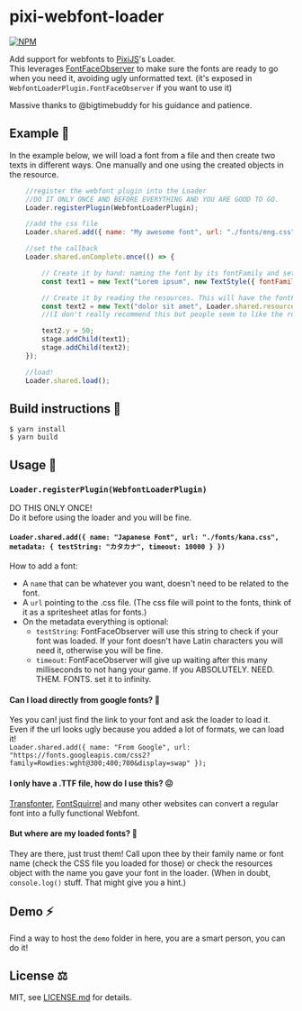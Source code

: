 # pixi-webfont-loader

[![NPM](https://nodei.co/npm/pixi-webfont-loader.png?compact=true)](https://nodei.co/npm/pixi-webfont-loader/)

Add support for webfonts to [PixiJS](https://github.com/GoodBoyDigital/pixi.js)'s Loader.  
This leverages [FontFaceObserver](https://fontfaceobserver.com/) to make sure the fonts are ready to go when you need it, avoiding ugly unformatted text. (it's exposed in `WebfontLoaderPlugin.FontFaceObserver` if you want to use it)

Massive thanks to @bigtimebuddy for his guidance and patience.

## Example 🚀

In the example below, we will load a font from a file and then create two texts in different ways. One manually and one using the created objects in the resource.   

```js
	//register the webfont plugin into the Loader
	//DO IT ONLY ONCE AND BEFORE EVERYTHING AND YOU ARE GOOD TO GO.
	Loader.registerPlugin(WebfontLoaderPlugin);

	//add the css file
	Loader.shared.add({ name: "My awesome font", url: "./fonts/eng.css" });

	//set the callback
	Loader.shared.onComplete.once(() => {

		// Create it by hand: naming the font by its fontFamily and setting up the right style.
		const text1 = new Text("Lorem ipsum", new TextStyle({ fontFamily: "Thickhead", fill: 0x990000 }));

		// Create it by reading the resources. This will have the fontFamily + fontStyle + fontWeight in a single object.
		const text2 = new Text("dolor sit amet", Loader.shared.resources["My awesome font"].data[0])
		//(I don't really recommend this but people seem to like the resources magic bag)

		text2.y = 50;
		stage.addChild(text1);
		stage.addChild(text2);
	});

	//load!
	Loader.shared.load();
```
## Build instructions 🔨

```
$ yarn install
$ yarn build
```

## Usage 📝

### `Loader.registerPlugin(WebfontLoaderPlugin)`

DO THIS ONLY ONCE!  
Do it before using the loader and you will be fine.

#### `Loader.shared.add({ name: "Japanese Font", url: "./fonts/kana.css", metadata: { testString: "カタカナ", timeout: 10000 } })`
How to add a font:  
* A `name` that can be whatever you want, doesn't need to be related to the font.  
* A `url` pointing to the .css file. (The css file will point to the fonts, think of it as a spritesheet atlas for fonts.)  
* On the metadata everything is optional:
  * `testString`: FontFaceObserver will use this string to check if your font was loaded. If your font doesn't have Latin characters you will need it, otherwise you will be fine.
  * `timeout`: FontFaceObserver will give up waiting after this many milliseconds to not hang your game. If you ABSOLUTELY. NEED. THEM. FONTS. set it to infinity.

#### Can I load directly from google fonts? 🤔
Yes you can! just find the link to your font and ask the loader to load it.  
Even if the url looks ugly because you added a lot of formats, we can load it!  
`Loader.shared.add({ name: "From Google", url: "https://fonts.googleapis.com/css2?family=Rowdies:wght@300;400;700&display=swap" });`


#### I only have a .TTF file, how do I use this? 😖
[Transfonter](https://transfonter.org/), [FontSquirrel](https://www.fontsquirrel.com/tools/webfont-generator) and many other websites can convert a regular font into a fully functional Webfont.

#### But where are my loaded fonts? 🔎
They are there, just trust them! Call upon thee by their family name or font name (check the CSS file you loaded for those) or check the resources object with the name you gave your font in the loader. (When in doubt, `console.log()` stuff. That might give you a hint.)

## Demo ⚡
Find a way to host the `demo` folder in here, you are a smart person, you can do it!


## License ⚖
MIT, see [LICENSE.md](http://github.com/tleunen/pixi-multistyle-text/blob/master/LICENSE.md) for details.
